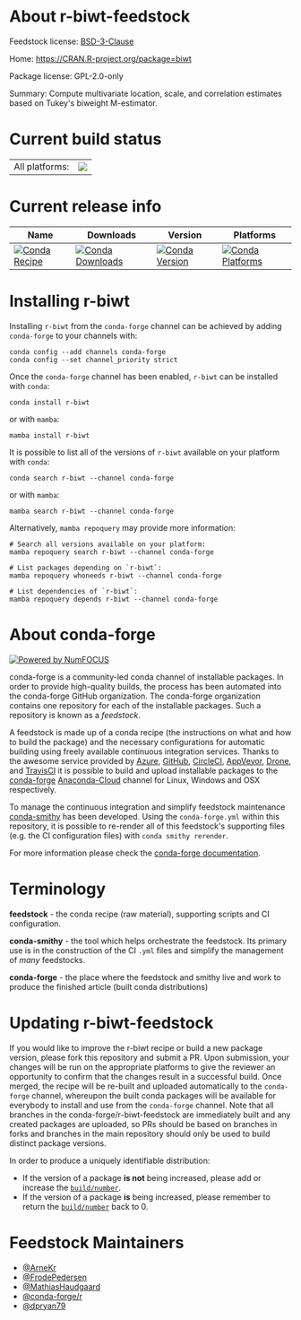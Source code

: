 About r-biwt-feedstock
======================

Feedstock license: [BSD-3-Clause](https://github.com/conda-forge/r-biwt-feedstock/blob/main/LICENSE.txt)

Home: https://CRAN.R-project.org/package=biwt

Package license: GPL-2.0-only

Summary: Compute multivariate location, scale, and correlation estimates based on Tukey's biweight M-estimator.

Current build status
====================


<table><tr><td>All platforms:</td>
    <td>
      <a href="https://dev.azure.com/conda-forge/feedstock-builds/_build/latest?definitionId=3361&branchName=main">
        <img src="https://dev.azure.com/conda-forge/feedstock-builds/_apis/build/status/r-biwt-feedstock?branchName=main">
      </a>
    </td>
  </tr>
</table>

Current release info
====================

| Name | Downloads | Version | Platforms |
| --- | --- | --- | --- |
| [![Conda Recipe](https://img.shields.io/badge/recipe-r--biwt-green.svg)](https://anaconda.org/conda-forge/r-biwt) | [![Conda Downloads](https://img.shields.io/conda/dn/conda-forge/r-biwt.svg)](https://anaconda.org/conda-forge/r-biwt) | [![Conda Version](https://img.shields.io/conda/vn/conda-forge/r-biwt.svg)](https://anaconda.org/conda-forge/r-biwt) | [![Conda Platforms](https://img.shields.io/conda/pn/conda-forge/r-biwt.svg)](https://anaconda.org/conda-forge/r-biwt) |

Installing r-biwt
=================

Installing `r-biwt` from the `conda-forge` channel can be achieved by adding `conda-forge` to your channels with:

```
conda config --add channels conda-forge
conda config --set channel_priority strict
```

Once the `conda-forge` channel has been enabled, `r-biwt` can be installed with `conda`:

```
conda install r-biwt
```

or with `mamba`:

```
mamba install r-biwt
```

It is possible to list all of the versions of `r-biwt` available on your platform with `conda`:

```
conda search r-biwt --channel conda-forge
```

or with `mamba`:

```
mamba search r-biwt --channel conda-forge
```

Alternatively, `mamba repoquery` may provide more information:

```
# Search all versions available on your platform:
mamba repoquery search r-biwt --channel conda-forge

# List packages depending on `r-biwt`:
mamba repoquery whoneeds r-biwt --channel conda-forge

# List dependencies of `r-biwt`:
mamba repoquery depends r-biwt --channel conda-forge
```


About conda-forge
=================

[![Powered by
NumFOCUS](https://img.shields.io/badge/powered%20by-NumFOCUS-orange.svg?style=flat&colorA=E1523D&colorB=007D8A)](https://numfocus.org)

conda-forge is a community-led conda channel of installable packages.
In order to provide high-quality builds, the process has been automated into the
conda-forge GitHub organization. The conda-forge organization contains one repository
for each of the installable packages. Such a repository is known as a *feedstock*.

A feedstock is made up of a conda recipe (the instructions on what and how to build
the package) and the necessary configurations for automatic building using freely
available continuous integration services. Thanks to the awesome service provided by
[Azure](https://azure.microsoft.com/en-us/services/devops/), [GitHub](https://github.com/),
[CircleCI](https://circleci.com/), [AppVeyor](https://www.appveyor.com/),
[Drone](https://cloud.drone.io/welcome), and [TravisCI](https://travis-ci.com/)
it is possible to build and upload installable packages to the
[conda-forge](https://anaconda.org/conda-forge) [Anaconda-Cloud](https://anaconda.org/)
channel for Linux, Windows and OSX respectively.

To manage the continuous integration and simplify feedstock maintenance
[conda-smithy](https://github.com/conda-forge/conda-smithy) has been developed.
Using the ``conda-forge.yml`` within this repository, it is possible to re-render all of
this feedstock's supporting files (e.g. the CI configuration files) with ``conda smithy rerender``.

For more information please check the [conda-forge documentation](https://conda-forge.org/docs/).

Terminology
===========

**feedstock** - the conda recipe (raw material), supporting scripts and CI configuration.

**conda-smithy** - the tool which helps orchestrate the feedstock.
                   Its primary use is in the construction of the CI ``.yml`` files
                   and simplify the management of *many* feedstocks.

**conda-forge** - the place where the feedstock and smithy live and work to
                  produce the finished article (built conda distributions)


Updating r-biwt-feedstock
=========================

If you would like to improve the r-biwt recipe or build a new
package version, please fork this repository and submit a PR. Upon submission,
your changes will be run on the appropriate platforms to give the reviewer an
opportunity to confirm that the changes result in a successful build. Once
merged, the recipe will be re-built and uploaded automatically to the
`conda-forge` channel, whereupon the built conda packages will be available for
everybody to install and use from the `conda-forge` channel.
Note that all branches in the conda-forge/r-biwt-feedstock are
immediately built and any created packages are uploaded, so PRs should be based
on branches in forks and branches in the main repository should only be used to
build distinct package versions.

In order to produce a uniquely identifiable distribution:
 * If the version of a package **is not** being increased, please add or increase
   the [``build/number``](https://docs.conda.io/projects/conda-build/en/latest/resources/define-metadata.html#build-number-and-string).
 * If the version of a package **is** being increased, please remember to return
   the [``build/number``](https://docs.conda.io/projects/conda-build/en/latest/resources/define-metadata.html#build-number-and-string)
   back to 0.

Feedstock Maintainers
=====================

* [@ArneKr](https://github.com/ArneKr/)
* [@FrodePedersen](https://github.com/FrodePedersen/)
* [@MathiasHaudgaard](https://github.com/MathiasHaudgaard/)
* [@conda-forge/r](https://github.com/conda-forge/r/)
* [@dpryan79](https://github.com/dpryan79/)

